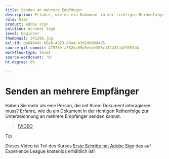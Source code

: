 ```yaml
---
title: Senden an mehrere Empfänger
description: Erfahre, wie du ein Dokument in der richtigen Reihenfolge zur Unterzeichnung an mehrere Empfänger senden kannst.
role: User
product: adobe sign
solution: Acrobat Sign
level: Beginner
thumbnail: 341296.jpg
exl-id: da64949c-b8e0-4923-b3a4-43d2d6dbd4d5
source-git-commit: 47575efa552da55b3ebde308c182432ab29392db
workflow-type: tm+mt
source-wordcount: '0'
ht-degree: 0%

---
```


# Senden an mehrere Empfänger

Haben Sie mehr als eine Person, die mit Ihrem Dokument interagieren muss? Erfahre, wie du ein Dokument in der richtigen Reihenfolge zur Unterzeichnung an mehrere Empfänger senden kannst.

>[!VIDEO](https://video.tv.adobe.com/v/341296?hidetitle=true)

>[!TIP]
>
>Dieses Video ist Teil des Kurses [Erste Schritte mit Adobe Sign](https://experienceleague.adobe.com/?recommended=Sign-U-1-2020.1) das auf Experience League kostenlos erhältlich ist!
